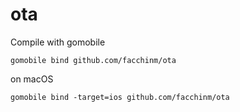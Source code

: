 # ota

Compile with gomobile

`gomobile bind github.com/facchinm/ota`

on macOS

`gomobile bind -target=ios github.com/facchinm/ota`
